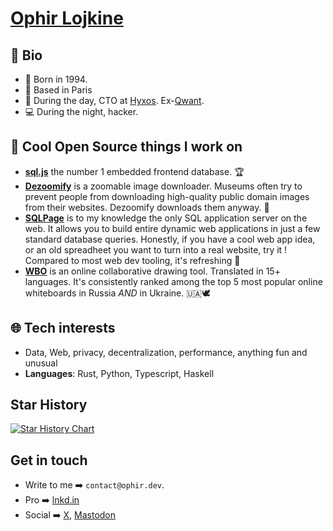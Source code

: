 # [Ophir Lojkine](https://ophir.dev/)

## 👨 Bio

 - 👶 Born in 1994.
 - 🥐 Based in Paris
 - 👷 During the day, CTO at [Hyxos](https://www.hyxos.com/). Ex-[Qwant](https://www.qwant.com/).
 - 💻 During the night, hacker.

## 🎇 Cool Open Source things I work on

 - [**sql.js**](https://github.com/sql-js/sql.js) the number 1 embedded frontend database. 🏆
 - [**Dezoomify**](https://dezoomify.ophir.dev/) is a zoomable image downloader. Museums often try to prevent people from downloading high-quality public domain images from their websites. Dezoomify downloads them anyway. 🦾
 - [**SQLPage**](https://sql.ophir.dev/) is to my knowledge the only SQL application server on the web. It allows you to build entire dynamic web applications in just a few standard database queries. Honestly, if you have a cool web app idea, or an old spreadheet you want to turn into a real website, try it ! Compared to most web dev tooling, it's refreshing 🍋
 - [**WBO**](https://wbo.ophir.dev/) is an online collaborative drawing tool. Translated in 15+ languages. It's consistently ranked among the top 5 most popular online whiteboards in Russia *AND* in Ukraine. 🇺🇦🕊️

## 🌐 Tech interests

 - Data, Web, privacy, decentralization, performance, anything fun and unusual
 - **Languages**: Rust, Python, Typescript, Haskell

## Star History

<a href="https://star-history.com/#lovasoa/dezoomify-rs&lovasoa/sqlpage&lovasoa/whitebophir&lovasoa/dezoomify&Date">
  <picture>
    <source media="(prefers-color-scheme: dark)" srcset="https://api.star-history.com/svg?repos=lovasoa/dezoomify-rs,lovasoa/sqlpage,lovasoa/whitebophir,lovasoa/dezoomify&type=Date&theme=dark" />
    <source media="(prefers-color-scheme: light)" srcset="https://api.star-history.com/svg?repos=lovasoa/dezoomify-rs,lovasoa/sqlpage,lovasoa/whitebophir,lovasoa/dezoomify&type=Date" />
    <img alt="Star History Chart" src="https://api.star-history.com/svg?repos=lovasoa/dezoomify-rs,lovasoa/sqlpage,lovasoa/whitebophir&type=Date" />
  </picture>
</a>


## Get in touch

 - Write to me ➡️ `contact@ophir.dev`.
 - Pro ➡️ [lnkd.in](https://www.linkedin.com/in/ophir-lojkine/)
 - Social ➡️ [X](https://x.com/ophir_dev), [Mastodon](https://mastodon.social/@lovasoa)
